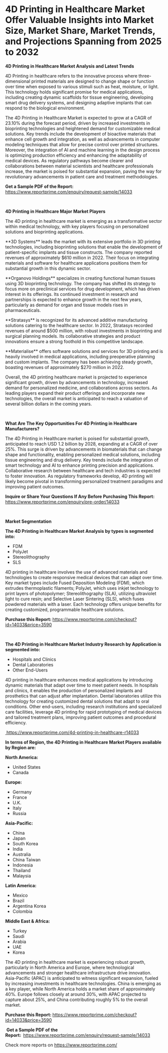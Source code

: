 <p><h1>4D Printing in Healthcare Market Offer Valuable Insights into Market Size, Market Share, Market Trends, and Projections Spanning from 2025 to 2032</h1></p><p><strong>4D Printing in Healthcare Market Analysis and Latest Trends</strong></p>
<p><p>4D Printing in healthcare refers to the innovative process where three-dimensional printed materials are designed to change shape or function over time when exposed to various stimuli such as heat, moisture, or light. This technology holds significant promise for medical applications, including creating dynamic scaffolds for tissue engineering, developing smart drug delivery systems, and designing adaptive implants that can respond to the biological environment.</p><p>The 4D Printing in Healthcare Market is expected to grow at a CAGR of 23.10% during the forecast period, driven by increased investments in bioprinting technologies and heightened demand for customizable medical solutions. Key trends include the development of bioactive materials that enhance cell growth and integration, as well as advancements in computer modeling techniques that allow for precise control over printed structures. Moreover, the integration of AI and machine learning in the design process is optimizing production efficiency and enhancing the adaptability of medical devices. As regulatory pathways become clearer and collaborations between material scientists and healthcare professionals increase, the market is poised for substantial expansion, paving the way for revolutionary advancements in patient care and treatment methodologies.</p></p>
<p><strong>Get a Sample PDF of the Report:&nbsp;</strong> <a href="https://www.reportprime.com/enquiry/request-sample/14033?utm_campaign=3447&utm_medium=2&utm_source=Github&utm_content=ia&utm_term=20032025&utm_id=4d-printing-in-healthcare">https://www.reportprime.com/enquiry/request-sample/14033</a></p>
<p>&nbsp;</p>
<p><strong>4D Printing in Healthcare Major Market Players</strong></p>
<p><p>The 4D printing in healthcare market is emerging as a transformative sector within medical technology, with key players focusing on personalized solutions and bioprinting applications. </p><p>**3D Systems** leads the market with its extensive portfolio in 3D printing technologies, including bioprinting solutions that enable the development of patient-specific implants and tissue constructs. The company reported revenues of approximately $610 million in 2022. Their focus on integrating materials and software for healthcare applications positions them for substantial growth in this dynamic sector.</p><p>**Organovo Holdings** specializes in creating functional human tissues using 3D bioprinting technology. The company has shifted its strategy to focus more on preclinical services for drug development, which has driven interest in its offerings. Its continued investment in research and partnerships is expected to enhance growth in the next few years, particularly as demand for organ and tissue models rises in pharmaceuticals.</p><p>**Stratasys** is recognized for its advanced additive manufacturing solutions catering to the healthcare sector. In 2022, Stratasys recorded revenues of around $500 million, with robust investments in bioprinting and surgical planning models. Its collaborative strategies and product innovations ensure a strong foothold in this competitive landscape.</p><p>**Materialise** offers software solutions and services for 3D printing and is heavily involved in medical applications, including preoperative planning and custom implants. The company has been achieving steady growth, boasting revenues of approximately $270 million in 2022.</p><p>Overall, the 4D printing healthcare market is projected to experience significant growth, driven by advancements in technology, increased demand for personalized medicine, and collaborations across sectors. As leading players expand their product offerings and incorporate new technologies, the overall market is anticipated to reach a valuation of several billion dollars in the coming years.</p></p>
<p>&nbsp;</p>
<p><strong>What Are The Key Opportunities For 4D Printing in Healthcare Manufacturers?</strong></p>
<p><p>The 4D Printing in Healthcare market is poised for substantial growth, anticipated to reach USD 1.2 billion by 2028, expanding at a CAGR of over 25%. This surge is driven by advancements in biomaterials that can change shape and functionality, enabling personalized medical solutions, including tissue engineering and drug delivery. Key trends include the integration of smart technology and AI to enhance printing precision and applications. Collaborative research between healthcare and tech industries is expected to foster innovation. As regulatory frameworks develop, 4D printing will likely become pivotal in transforming personalized treatment paradigms and improving patient outcomes.</p></p>
<p><strong>Inquire or Share Your Questions If Any Before Purchasing This Report:</strong> <a href="https://www.reportprime.com/enquiry/pre-order/14033?utm_campaign=3447&utm_medium=2&utm_source=Github&utm_content=ia&utm_term=20032025&utm_id=4d-printing-in-healthcare">https://www.reportprime.com/enquiry/pre-order/14033</a></p>
<p>&nbsp;</p>
<p><strong>Market Segmentation</strong></p>
<p><strong>The 4D Printing in Healthcare Market Analysis by types is segmented into:</strong></p>
<p><ul><li>FDM</li><li>PolyJet</li><li>Stereolithography</li><li>SLS</li></ul></p>
<p><p>4D printing in healthcare involves the use of advanced materials and technologies to create responsive medical devices that can adapt over time. Key market types include Fused Deposition Modeling (FDM), which extrudes thermoplastic filaments; PolyJet, which uses inkjet technology to print layers of photopolymer; Stereolithography (SLA), utilizing ultraviolet light to cure resin; and Selective Laser Sintering (SLS), which fuses powdered materials with a laser. Each technology offers unique benefits for creating customized, programmable healthcare solutions.</p></p>
<p><strong>Purchase this Report:&nbsp;</strong><a href="https://www.reportprime.com/checkout?id=14033&price=3590&utm_campaign=3447&utm_medium=2&utm_source=Github&utm_content=ia&utm_term=20032025&utm_id=4d-printing-in-healthcare">https://www.reportprime.com/checkout?id=14033&price=3590</a></p>
<p>&nbsp;</p>
<p><strong>The 4D Printing in Healthcare Market Industry Research by Application is segmented into:</strong></p>
<p><ul><li>Hospitals and Clinics</li><li>Dental Laboratories</li><li>Other End-Users</li></ul></p>
<p><p>4D printing in healthcare enhances medical applications by introducing dynamic materials that adapt over time to meet patient needs. In hospitals and clinics, it enables the production of personalized implants and prosthetics that can adjust after implantation. Dental laboratories utilize this technology for creating customized dental solutions that adapt to oral conditions. Other end-users, including research institutions and specialized care facilities, leverage 4D printing for rapid prototyping of medical devices and tailored treatment plans, improving patient outcomes and procedural efficiency.</p></p>
<p><a href="https://www.reportprime.com/4d-printing-in-healthcare-r14033?utm_campaign=3447&utm_medium=2&utm_source=Github&utm_content=ia&utm_term=20032025&utm_id=4d-printing-in-healthcare">&nbsp;https://www.reportprime.com/4d-printing-in-healthcare-r14033</a></p>
<p><strong>In terms of Region, the 4D Printing in Healthcare Market Players available by Region are:</strong></p>
<p>
    <p> <strong> North America: </strong>
        <ul>
            <li>United States</li>
            <li>Canada</li>
        </ul>
        </p> 
    <p> <strong> Europe: </strong>
        <ul>
            <li>Germany</li>
            <li>France</li>
            <li>U.K.</li>
            <li>Italy</li>
            <li>Russia</li>
        </ul>
        </p> 
    <p> <strong> Asia-Pacific: </strong>
        <ul>
            <li>China</li>
            <li>Japan</li>
            <li>South Korea</li>
            <li>India</li>
            <li>Australia</li>
            <li>China Taiwan</li>
            <li>Indonesia</li>
            <li>Thailand</li>
            <li>Malaysia</li>
        </ul>
        </p> 
    <p> <strong> Latin America: </strong>
        <ul>
            <li>Mexico</li>
            <li>Brazil</li>
            <li>Argentina Korea</li>
            <li>Colombia</li>
        </ul>
        </p> 
    <p> <strong> Middle East & Africa: </strong>
        <ul>
            <li>Turkey</li>
            <li>Saudi</li>
            <li>Arabia</li>
            <li>UAE</li>
            <li>Korea</li>
        </ul>
    </p>
    </p>
<p><p>The 4D printing in healthcare market is experiencing robust growth, particularly in North America and Europe, where technological advancements and stronger healthcare infrastructure drive innovation. Asia-Pacific (APAC) is anticipated to witness significant expansion, fueled by increasing investments in healthcare technologies. China is emerging as a key player, while North America holds a market share of approximately 40%. Europe follows closely at around 30%, with APAC projected to capture about 25%, and China contributing roughly 5% to the overall market.</p></p>
<p><strong>Purchase this Report: </strong><a href="https://www.reportprime.com/checkout?id=14033&price=3590&utm_campaign=3447&utm_medium=2&utm_source=Github&utm_content=ia&utm_term=20032025&utm_id=4d-printing-in-healthcare">https://www.reportprime.com/checkout?id=14033&price=3590</a></p>
<p>&nbsp;<strong>Get a Sample PDF of the Report:&nbsp;&nbsp;</strong><a href="https://www.reportprime.com/enquiry/request-sample/14033?utm_campaign=3447&utm_medium=2&utm_source=Github&utm_content=ia&utm_term=20032025&utm_id=4d-printing-in-healthcare">https://www.reportprime.com/enquiry/request-sample/14033</a></p>
<p><strong></strong></p>
<p>Check more reports on <a href="https://www.reportprime.com/?utm_campaign=3447&utm_medium=2&utm_source=Github&utm_content=ia&utm_term=20032025&utm_id=4d-printing-in-healthcare">https://www.reportprime.com/</a></p>